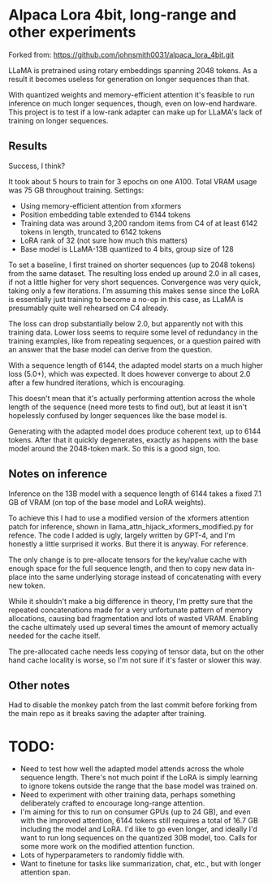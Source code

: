# Alpaca Lora 4bit, long-range and other experiments

Forked from: https://github.com/johnsmith0031/alpaca_lora_4bit.git

LLaMA is pretrained using rotary embeddings spanning 2048 tokens. As a result it becomes useless for generation on longer sequences than that.

With quantized weights and memory-efficient attention it's feasible to run inference on much longer sequences, though, even on low-end hardware. This project is to test if a low-rank adapter can make up for LLaMA's lack of training on longer sequences.

## Results

Success, I think?

It took about 5 hours to train for 3 epochs on one A100. Total VRAM usage was 75 GB throughout training. Settings:

- Using memory-efficient attention from xformers
- Position embedding table extended to 6144 tokens
- Training data was around 3,200 random items from C4 of at least 6142 tokens in length, truncated to 6142 tokens
- LoRA rank of 32 (not sure how much this matters)
- Base model is LLaMA-13B quantized to 4 bits, group size of 128

To set a baseline, I first trained on shorter sequences (up to 2048 tokens) from the same dataset. The resulting loss ended up around 2.0 in all cases, if not a little higher for very short sequences. Convergence was very quick, taking only a few iterations. I'm assuming this makes sense since the LoRA is essentially just training to become a no-op in this case, as LLaMA is presumably quite well rehearsed on C4 already.

The loss can drop substantially below 2.0, but apparently not with this training data. Lower loss seems to require some level of redundancy in the training examples, like from repeating sequences, or a question paired with an answer that the base model can derive from the question.

With a sequence length of 6144, the adapted model starts on a much higher loss (5.0+), which was expected. It does however converge to about 2.0 after a few hundred iterations, which is encouraging.

This doesn't mean that it's actually performing attention across the whole length of the sequence (need more tests to find out), but at least it isn't hopelessly confused by longer sequences like the base model is.    

Generating with the adapted model does produce coherent text, up to 6144 tokens. After that it quickly degenerates, exactly as happens with the base model around the 2048-token mark. So this is a good sign, too.

## Notes on inference

Inference on the 13B model with a sequence length of 6144 takes a fixed 7.1 GB of VRAM (on top of the base model and LoRA weights).

To achieve this I had to use a modified version of the xformers attention patch for inference, shown in llama_attn_hijack_xformers_modified.py for refence. The code I added is ugly, largely written by GPT-4, and I'm honestly a little surprised it works. But there it is anyway. For reference.

The only change is to pre-allocate tensors for the key/value cache with enough space for the full sequence length, and then to copy new data in-place into the same underlying storage instead of concatenating with every new token.

While it shouldn't make a big difference in theory, I'm pretty sure that the repeated concatenations made for a very unfortunate pattern of memory allocations, causing bad fragmentation and lots of wasted VRAM. Enabling the cache ultimately used up several times the amount of memory actually needed for the cache itself.

The pre-allocated cache needs less copying of tensor data, but on the other hand cache locality is worse, so I'm not sure if it's faster or slower this way.  

## Other notes

Had to disable the monkey patch from the last commit before forking from the main repo as it breaks saving the adapter after training.

# TODO: 

- Need to test how well the adapted model attends across the whole sequence length. There's not much point if the LoRA is simply learning to ignore tokens outside the range that the base model was trained on.
- Need to experiment with other training data, perhaps something deliberately crafted to encourage long-range attention. 
- I'm aiming for this to run on consumer GPUs (up to 24 GB), and even with the improved attention, 6144 tokens still requires a total of 16.7 GB including the model and LoRA. I'd like to go even longer, and ideally I'd want to run long sequences on the quantized 30B model, too. Calls for some more work on the modified attention function.
- Lots of hyperparameters to randomly fiddle with.
- Want to finetune for tasks like summarization, chat, etc., but with longer attention span.